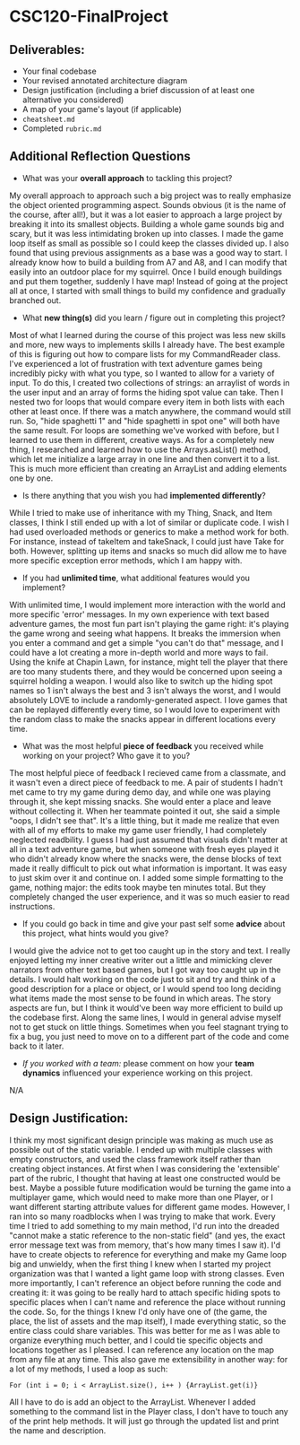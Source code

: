 # CSC120-FinalProject

## Deliverables:
 - Your final codebase
 - Your revised annotated architecture diagram
 - Design justification (including a brief discussion of at least one alternative you considered)
 - A map of your game's layout (if applicable)
 - `cheatsheet.md`
 - Completed `rubric.md`
  
## Additional Reflection Questions
 - What was your **overall approach** to tackling this project?

My overall approach to approach such a big project was to really emphasize the object oriented programming aspect. Sounds obvious (it is the name of the course, after all!), but it was a lot easier to approach a large project by breaking it into its smallest objects. Building a whole game sounds big and scary, but it was less intimidating broken up into classes. I made the game loop itself as small as possible so I could keep the classes divided up. I also found that using previous assignments as a base was a good way to start. I already know how to build a building from A7 and A8, and I can modify that easily into an outdoor place for my squirrel. Once I build enough buildings and put them together, suddenly I have map! Instead of going at the project all at once, I started with small things to build my confidence and gradually branched out.


 - What **new thing(s)** did you learn / figure out in completing this project?

Most of what I learned during the course of this project was less new skills and more, new ways to implements skills I already have. The best example of this is figuring out how to compare lists for my CommandReader class. I've experienced a lot of frustration with text adventure games being incredibly picky with what you type, so I wanted to allow for a variety of input. To do this, I created two collections of strings: an arraylist of words in the user input and an array of forms the hiding spot value can take. Then I nested two for loops that would compare every item in both lists with each other at least once. If there was a match anywhere, the command would still run. So, "hide spaghetti 1" and "hide spaghetti in spot one" will both have the same result. For loops are something we've worked with before, but I learned to use them in different, creative ways. As for a completely new thing, I researched and learned how to use the Arrays.asList() method, which let me initialize a large array in one line and then convert it to a list. This is much more efficient than creating an ArrayList and adding elements one by one.


 - Is there anything that you wish you had **implemented differently**?

While I tried to make use of inheritance with my Thing, Snack, and Item classes, I think I still ended up with a lot of similar or duplicate code. I wish I had used overloaded methods or generics to make a method work for both. For instance, instead of takeItem and takeSnack, I could just have Take<T> for both. However, splitting up items and snacks so much did allow me to have more specific exception error methods, which I am happy with.


 - If you had **unlimited time**, what additional features would you implement?

 With unlimited time, I would implement more interaction with the world and more specific 'error' messages. In my own experience with text based adventure games, the most fun part isn't playing the game right: it's playing the game wrong and seeing what happens. It breaks the immersion when you enter a command and get a simple "you can't do that" message, and I could have a lot creating a more in-depth world and more ways to fail. Using the knife at Chapin Lawn, for instance, might tell the player that there are too many students there, and they would be concerned upon seeing a squirrel holding a weapon. I would also like to switch up the hiding spot names so 1 isn't always the best and 3 isn't always the worst, and I would absolutely LOVE to include a randomly-generated aspect. I love games that can be replayed differently every time, so I would love to experiment with the random class to make the snacks appear in different locations every time.


 - What was the most helpful **piece of feedback** you received while working on your project? Who gave it to you?

The most helpful piece of feedback I recieved came from a classmate, and it wasn't even a direct piece of feedback to me. A pair of students I hadn't met came to try my game during demo day, and while one was playing through it, she kept missing snacks. She would enter a place and leave without collecting it. When her teammate pointed it out, she said a simple "oops, I didn't see that". It's a little thing, but it made me realize that even with all of my efforts to make my game user friendly, I had completely neglected readbility. I guess I had just assumed that visuals didn't matter at all in a text adventure game, but when someone with fresh eyes played it who didn't already know where the snacks were, the dense blocks of text made it really difficult to pick out what information is important. It was easy to just skim over it and continue on. I added some simple formatting to the game, nothing major: the edits took maybe ten minutes total. But they completely changed the user experience, and it was so much easier to read instructions.


 - If you could go back in time and give your past self some **advice** about this project, what hints would you give?

I would give the advice not to get too caught up in the story and text. I really enjoyed letting my inner creative writer out a little and mimicking clever narrators from other text based games, but I got way too caught up in the details. I would halt working on the code just to sit and try and think of a good description for a place or object, or I would spend too long deciding what items made the most sense to be found in which areas. The story aspects are fun, but I think it would've been way more efficient to build up the codebase first. Along the same lines, I would in general advise myself not to get stuck on little things. Sometimes when you feel stagnant trying to fix a bug, you just need to move on to a different part of the code and come back to it later.


 - _If you worked with a team:_ please comment on how your **team dynamics** influenced your experience working on this project.

N/A



## Design Justification:

I think my most significant design principle was making as much use as possible out of the static variable. I ended up with multiple classes with empty constructors, and used the class framework itself rather than creating object instances. At first when I was considering the 'extensible' part of the rubric, I thought that having at least one constructed would be best. Maybe a possible future modification would be turning the game into a multiplayer game, which would need to make more than one Player, or I want different starting attribute values for different game modes. However, I ran into so many roadblocks when I was trying to make that work. Every time I tried to add something to my main method, I'd run into the dreaded "cannot make a static reference to the non-static field" (and yes, the exact error message text was from memory, that's how many times I saw it). I'd have to create objects to reference for everything and make my Game loop big and unwieldy, when the first thing I knew when I started my project organization was that I wanted a light game loop with strong classes. Even more importantly, I can't reference an object before running the code and creating it: it was going to be really hard to attach specific hiding spots to specific places when I can't name and reference the place without running the code. So, for the things I knew I'd only have one of (the game, the place, the list of assets and the map itself), I made everything static, so the entire class could share variables. This was better for me as I was able to organize everything much better, and I could tie specific objects and locations together as I pleased. I can reference any location on the map from any file at any time. This also gave me extensibility in another way: for a lot of my methods, I used a loop as such:


    For (int i = 0; i < ArrayList.size(), i++ ) {ArrayList.get(i)}


All I have to do is add an object to the ArrayList. Whenever I added something to the command list in the Player class, I don't have to touch any of the print help methods. It will just go through the updated list and print the name and description. 
